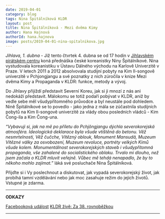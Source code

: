 ```yaml
---
date: 2019-04-01
category: blog
tags: Nina Špitálníková KLDR
layout: post
title: Nina Špitálníková - Mezi dvěma Kimy
author: Hana Hajnová
authorId: hana.hajnova  
image: posts/2019-04-01-nina-spitalnikova.jpg
---
```

*Jihlava, 1. dubna* - Již tento čtvrtek 4. dubna se od 17 hodin v [Jihlavském pirátském centru](https://www.facebook.com/JiPiCentrum/) koná přednáška české koreanistky Niny Špitálníkové. Nina vystudovala koreanistiku v Ústavu Dálného východu na Karlově Univerzitě v Praze. V letech 2011 a 2012 absolvovala studijní pobyty na Kim Il-songově univerzitě v Pchjongjangu a své poznatky z nich zúročila v knize Mezi dvěma Kimy a Propaganda v KLDR: funkce, metody a vývoj.

Do Jihlavy přijíždí představit Severní Koreu, jak si ji mnozí z nás ani nedokáží představit. Málokomu se totiž podaří pobývat v KLDR, aniž by vedle sebe měl všudypřítomného průvodce a byl neustále pod dohledem. Nině Špitálníkové se to povedlo - jako jedna z mála se zúčastnila studijních pobytů na Kim Il-songově univerzitě za vlády obou posledních vládců - Kim Čong-ila a Kim Čong-una. 

*“Vybavuji si, jak na mě po příletu do Pchjŏngjangu dýchla severokorejská atmosféra. Ideologická deklarace byla všude vtištěná do betonu. Věž nesmrtelnosti, Věž čučche, Vítězný oblouk, Monument Mansudä, Muzeum Vítězné války za osvobození, Muzeum revoluce, portréty velkých Kimů všude kolem. Monumentálnost severokorejských staveb i všudypřítomná propaganda, vše zahalené do socialistického oblaku. Trvalo mi dlouho, než jsem začala o KLDR mluvit veřejně. Vůbec mě tehdá nenapadlo, že by to někoho mohlo zajímat.”* láká své posluchače Nina Špitálníková. 

Přijďte si i Vy poslechnout a diskutovat, jak vypadá severokorejský život, jak probíhá tamní vzdělávání nebo jak moc zasahuje režim do jejich životů. Vstupné je zdarma.

---
**ODKAZY**

[Facebooková událost](https://www.facebook.com/events/292183468143947/?active_tab=discussion)
[KLDR živě: Za 38. rovnoběžkou](https://www.facebook.com/pg/spitalnikovanina/posts/?ref=page_internal) 

---
